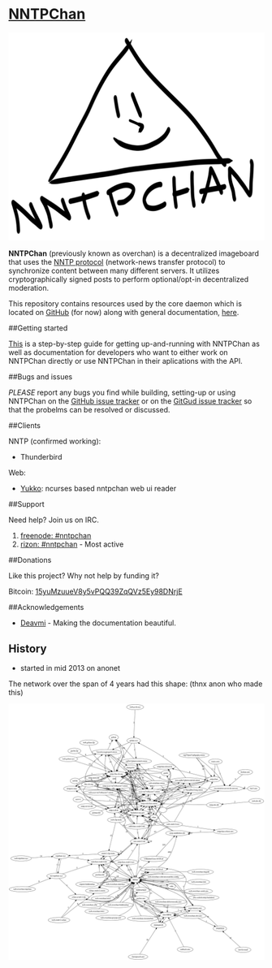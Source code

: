 [NNTPChan](https://nntpchan.info)
=================================

![le ebin logo](nntpchan.png "ebin logo")

**NNTPChan** (previously known as overchan) is a decentralized imageboard that uses the [NNTP protocol](https://en.wikipedia.org/wiki/Network_News_Transfer_Protocol) (network-news transfer protocol) to synchronize content between many different servers. It utilizes cryptographically signed posts to perform optional/opt-in decentralized moderation.

This repository contains resources used by the core daemon which is located on [GitHub](https://github.com/majestrate/srndv2) (for now) along with general documentation, [here](doc/).

##Getting started

[This](doc) is a step-by-step guide for getting up-and-running with NNTPChan as well as documentation for developers who want to either work on NNTPChan directly or use NNTPChan in their aplications with the API.

##Bugs and issues

*PLEASE* report any bugs you find while building, setting-up or using NNTPChan on the [GitHub issue tracker](https://github.com/majestrate/nntpchan/issues) or on the [GitGud issue tracker](https://gitgud.io/uguu/nntpchan/issues) so that the probelms can be resolved or discussed.

##Clients

NNTP (confirmed working):

* Thunderbird

Web:

* [Yukko](https://github.com/faissaloo/Yukko): ncurses based nntpchan web ui reader


##Support

Need help? Join us on IRC.

1. [freenode: #nntpchan](https://webchat.freenode.net/?channels=#nntpchan)
2. [rizon: #nntpchan](https://qchat.rizon.net/?channels=#nntpchan) - Most active

##Donations

Like this project? Why not help by funding it?

Bitcoin: [15yuMzuueV8y5vPQQ39ZqQVz5Ey98DNrjE](bitcoin://15yuMzuueV8y5vPQQ39ZqQVz5Ey98DNrjE)

##Acknowledgements

* [Deavmi](https://deavmi.carteronline.net/) - Making the documentation beautiful.

## History

* started in mid 2013 on anonet

The network over the span of 4 years had this shape: (thnx anon who made this)

![network topology of 4 years](topology.png "post flow")

